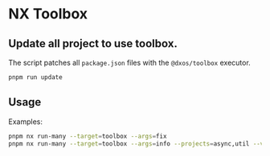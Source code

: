 # NX Toolbox

## Update all project to use toolbox.

The script patches all `package.json` files with the `@dxos/toolbox` executor.

```bash
pnpm run update
```

## Usage

Examples:

```bash
pnpm nx run-many --target=toolbox --args=fix
pnpm nx run-many --target=toolbox --args=info --projects=async,util --verbose
```
